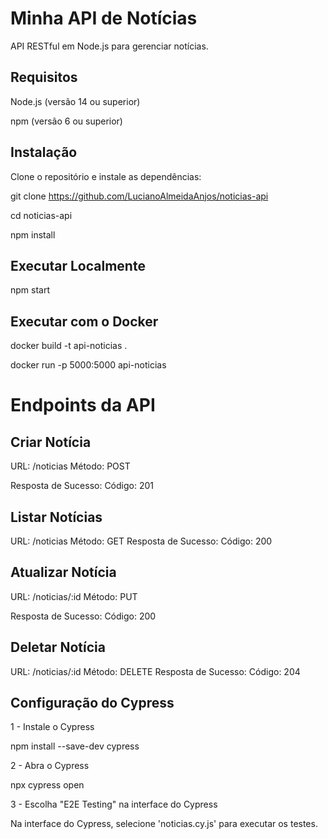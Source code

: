 # Minha API de Notícias

API RESTful em Node.js para gerenciar notícias.

## Requisitos
Node.js (versão 14 ou superior)

npm (versão 6 ou superior)

## Instalação

Clone o repositório e instale as dependências:

git clone https://github.com/LucianoAlmeidaAnjos/noticias-api

cd noticias-api

npm install

## Executar Localmente

npm start

## Executar com o Docker

docker build -t api-noticias .

docker run -p 5000:5000 api-noticias

# Endpoints da API

## Criar Notícia

URL: /noticias
Método: POST

Resposta de Sucesso:
Código: 201

## Listar Notícias
URL: /noticias
Método: GET
Resposta de Sucesso:
Código: 200

## Atualizar Notícia

URL: /noticias/:id
Método: PUT

Resposta de Sucesso:
Código: 200

## Deletar Notícia
URL: /noticias/:id
Método: DELETE
Resposta de Sucesso:
Código: 204

## Configuração do Cypress
1 - Instale o Cypress

npm install --save-dev cypress

2 - Abra o Cypress

npx cypress open

3 - Escolha "E2E Testing" na interface do Cypress

Na interface do Cypress, selecione 'noticias.cy.js' para executar os testes.
